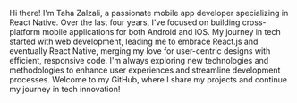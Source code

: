 Hi there! I'm Taha Zalzali, a passionate mobile app developer specializing in React Native. Over the last four years, I've focused on building cross-platform mobile applications for both Android and iOS. My journey in tech started with web development, leading me to embrace React.js and eventually React Native, merging my love for user-centric designs with efficient, responsive code. I'm always exploring new technologies and methodologies to enhance user experiences and streamline development processes. Welcome to my GitHub, where I share my projects and continue my journey in tech innovation!


<!--
**tahazalzali/tahazalzali** is a ✨ _special_ ✨ repository because its `README.md` (this file) appears on your GitHub profile.

Here are some ideas to get you started:

- 🔭 I’m currently working on ...
- 🌱 I’m currently learning ...
- 👯 I’m looking to collaborate on ...
- 🤔 I’m looking for help with ...
- 💬 Ask me about ...
- 📫 How to reach me: ...
- 😄 Pronouns: ...
- ⚡ Fun fact: ...
-->
